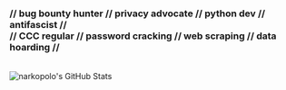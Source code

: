 ### // bug bounty hunter // privacy advocate // python dev // antifascist // <br>// CCC regular // password cracking // web scraping // data hoarding //
<br>
<img align="center" src="https://github-readme-stats.vercel.app/api?username=narkopolo&show_icons=true&line_height=23&count_private=true&theme=github_dark&hide_rank=true&hide_title=true" alt="narkopolo's GitHub Stats" />

